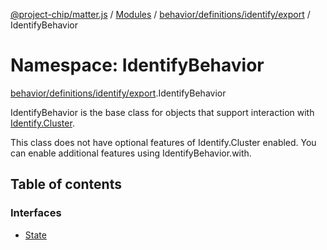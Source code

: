 [@project-chip/matter.js](../README.md) / [Modules](../modules.md) / [behavior/definitions/identify/export](behavior_definitions_identify_export.md) / IdentifyBehavior

# Namespace: IdentifyBehavior

[behavior/definitions/identify/export](behavior_definitions_identify_export.md).IdentifyBehavior

IdentifyBehavior is the base class for objects that support interaction with [Identify.Cluster](cluster_export.Identify.md#cluster).

This class does not have optional features of Identify.Cluster enabled. You can enable additional features using
IdentifyBehavior.with.

## Table of contents

### Interfaces

- [State](../interfaces/behavior_definitions_identify_export.IdentifyBehavior.State.md)
